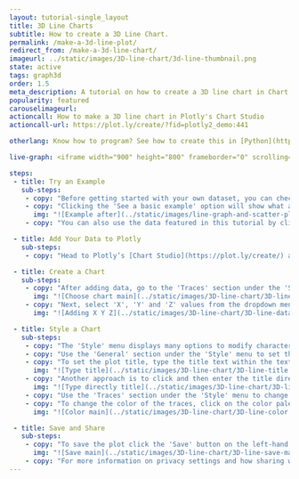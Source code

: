 ```yaml
---
layout: tutorial-single_layout
title: 3D Line Charts
subtitle: How to create a 3D Line Chart.
permalink: /make-a-3d-line-plot/
redirect_from: /make-a-3d-line-chart/
imageurl: ../static/images/3D-line-chart/3d-line-thumbnail.png
state: active
tags: graph3d
order: 1.5
meta_description: A tutorial on how to create a 3D line chart in Chart Studio.
popularity: featured
carouselimageurl:
actioncall: How to make a 3D line chart in Plotly's Chart Studio
actioncall-url: https://plot.ly/create/?fid=plotly2_demo:441

otherlang: Know how to program? See how to create this in [Python](https://plot.ly/python/3d-line-plots/) or [R](https://plot.ly/r/3d-line-plots/).

live-graph: <iframe width="900" height="800" frameborder="0" scrolling="no" src="//plot.ly/~plotly2_demo/441.embed"></iframe>

steps:
 - title: Try an Example
   sub-steps:
    - copy: "Before getting started with your own dataset, you can check out an example. First, select the 'Type' menu. Hovering the mouse over the chart type icon will display three options: 1) Charts like this by Plotly users, 2) View tutorials on this chart type, and, 3) See a basic example."
    - copy: "Clicking the 'See a basic example' option will show what a sample chart looks like after adding data and editing with the style. You'll also see what labels and style attributes were selected for this specific chart, as well as the end result."
      img: "![Example after](../static/images/line-graph-and-scatter-plot-with-excel/scatter-try-example.gif)"
    - copy: "You can also use the data featured in this tutorial by clicking on 'Open This Data in Plotly' on the left-hand side. It'll open in Chart Studio."

 - title: Add Your Data to Plotly
   sub-steps:
    - copy: "Head to Plotly’s [Chart Studio](https://plot.ly/create/) and add your data. You have the option of typing directly in the grid, uploading your file, or entering a URL of an online dataset. Plotly accepts .xls, .xlsx, or .csv files. For more information on how to enter your data, see [this](https://help.plot.ly/add-data-to-the-plotly-grid/) tutorial."

 - title: Create a Chart
   sub-steps:
    - copy: "After adding data, go to the 'Traces' section under the 'Structure' menu on the left-hand side. Choose the 'Type' of trace, then choose '3D Line' under '3D' chart type."
      img: "![Choose chart main](../static/images/3D-line-chart/3D-line-chart-type.png)"
    - copy: "Next, select 'X', 'Y' and 'Z' values from the dropdown menus. This will create a 3D line trace, as seen below."
      img: "![Adding X Y Z](../static/images/3D-line-chart/3D-line-data.png)"

 - title: Style a Chart
   sub-steps:
    - copy: "The 'Style' menu displays many options to modify characteristics of the overall chart layout or the individual traces. To see more options about styling the chart, visit the [style and layout](https://help.plot.ly/tutorials/#layout) section of the Chart Studio documentation."
    - copy: "Use the 'General' section under the 'Style' menu to set the plot title, as well as change the layout background, margin color and font styles."
    - copy: "To set the plot title, type the title text within the textbox provided under the 'Title' property."
      img: "![Type title](../static/images/3D-line-chart/3D-line-title.png)"
    - copy: "Another approach is to click and then enter the title directly on the plot interface. The same can be done for the axes title."
      img: "![Type directly title](../static/images/3D-line-chart/3D-line-title-direct.png)"
    - copy: "Use the 'Traces' section under the 'Style' menu to change the properties of the trace such as line type, color and width, and hoverinfo."
    - copy: "To change the color of the traces, click on the color palette as seen below. "
      img: "![Color main](../static/images/3D-line-chart/3D-line-color.png)"

 - title: Save and Share
   sub-steps:
    - copy: "To save the plot click the 'Save' button on the left-hand side. A save modal will appear, as seen below, where you can specify the filenames and privacy settings for your plot and data grid."
      img: "![Save main](../static/images/3D-line-chart/3D-line-save-main.png)"
    - copy: "For more information on privacy settings and how sharing works, visit Plotly's [sharing tutorial](http://help.plot.ly/save-share-and-export-in-plotly/)."
---
```

